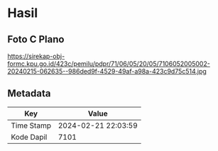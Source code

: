 # Hasil

## Foto C Plano

https://sirekap-obj-formc.kpu.go.id/423c/pemilu/pdpr/71/06/05/20/05/7106052005002-20240215-062635--986ded9f-4529-49af-a98a-423c9d75c514.jpg


## Metadata

| Key        | Value               |
| ---------- | ------------------- |
| Time Stamp | 2024-02-21 22:03:59 |
| Kode Dapil | 7101                |



